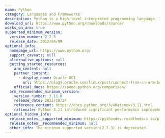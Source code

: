 ```yaml
---
name: Python
category: Languages and Frameworks
description: Python is a high-level interpreted programming language. It is widely used in web development, data analysis, artificial intelligence, and scientific computing, with a large standard library and active community support.
download_url: https://www.python.org/downloads/source/
works_on_arm: true
supported_minimum_version:
  version_number: 2.7.3
  release_date: 2012/04/09
optional_info:
  homepage_url: https://www.python.org/
  support_caveats: null
  alternative_options: null
  getting_started_resources:
    arm_content: null
    partner_content:
      - display_name: Oracle OCI
        url: https://blogs.oracle.com/linux/post/connect-from-an-arm-based-a1-compute-shape-to-autonomous-database-two-ways
    official_docs: https://speed.python.org/comparison/
  arm_recommended_minimum_version:
    version_number: 3.11.0
    release_date: 2022/10/24
    reference_content: https://docs.python.org/3/whatsnew/3.11.html
    rationale: Python 3.11 introduced significant performance improvements, with some benchmarks showing up to a 60% speed increase compared to Python 3.10. These enhancements benefit all platforms, including Arm-based systems.
optional_hidden_info:
  release_notes__supported_minimum: https://pythondev.readthedocs.io/platforms.html
  release_notes__recommended_minimum: null
  other_info: The minimum supported version(2.7.3) is deprecated.
---
```

